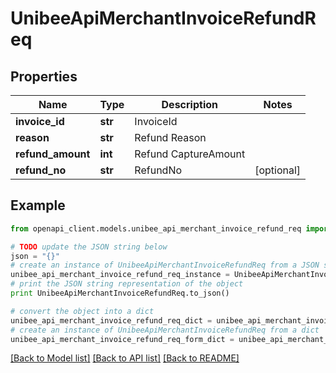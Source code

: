 # UnibeeApiMerchantInvoiceRefundReq


## Properties

Name | Type | Description | Notes
------------ | ------------- | ------------- | -------------
**invoice_id** | **str** | InvoiceId | 
**reason** | **str** | Refund Reason | 
**refund_amount** | **int** | Refund CaptureAmount | 
**refund_no** | **str** | RefundNo | [optional] 

## Example

```python
from openapi_client.models.unibee_api_merchant_invoice_refund_req import UnibeeApiMerchantInvoiceRefundReq

# TODO update the JSON string below
json = "{}"
# create an instance of UnibeeApiMerchantInvoiceRefundReq from a JSON string
unibee_api_merchant_invoice_refund_req_instance = UnibeeApiMerchantInvoiceRefundReq.from_json(json)
# print the JSON string representation of the object
print UnibeeApiMerchantInvoiceRefundReq.to_json()

# convert the object into a dict
unibee_api_merchant_invoice_refund_req_dict = unibee_api_merchant_invoice_refund_req_instance.to_dict()
# create an instance of UnibeeApiMerchantInvoiceRefundReq from a dict
unibee_api_merchant_invoice_refund_req_form_dict = unibee_api_merchant_invoice_refund_req.from_dict(unibee_api_merchant_invoice_refund_req_dict)
```
[[Back to Model list]](../README.md#documentation-for-models) [[Back to API list]](../README.md#documentation-for-api-endpoints) [[Back to README]](../README.md)


